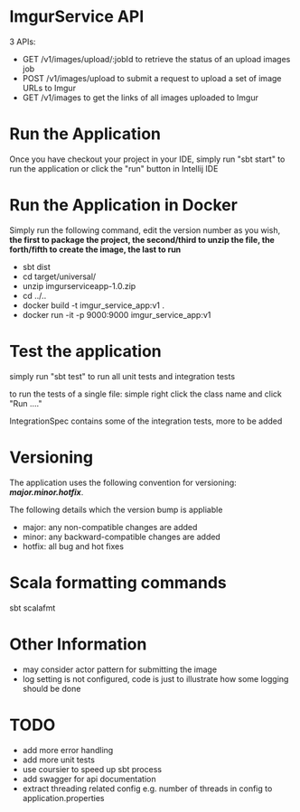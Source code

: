 # ImgurService API

3 APIs:

- GET /v1/images/upload/:jobId to retrieve the status of an upload images job
- POST /v1/images/upload to submit a request to upload a set of image URLs to Imgur
- GET /v1/images to get the links of all images uploaded to Imgur

# Run the Application
Once you have checkout your project in your IDE,
simply run "sbt start" to run the application or click the "run" button in Intellij IDE

# Run the Application in Docker
Simply run the following command, edit the version number as you wish, __the first to package the project, the second/third to unzip the file, the forth/fifth to create the image, the last to run__
- sbt dist
- cd target/universal/
- unzip imgurserviceapp-1.0.zip
- cd ../..
- docker build -t imgur_service_app:v1 .
- docker run -it -p 9000:9000 imgur_service_app:v1

# Test the application
simply run "sbt test" to run all unit tests and integration tests

to run the tests of a single file:
simple right click the class name and click "Run ...."

IntegrationSpec contains some of the integration tests, more to be added

# Versioning
The application uses the following convention for versioning: **_major.minor.hotfix_**.

The following details which the version bump is appliable
- major: any non-compatible changes are added
- minor: any backward-compatible changes are added
- hotfix: all bug and hot fixes

# Scala formatting commands
sbt scalafmt

# Other Information
- may consider actor pattern for submitting the image
- log setting is not configured, code is just to illustrate how some logging should be done

# TODO
- add more error handling
- add more unit tests
- use coursier to speed up sbt process
- add swagger for api documentation
- extract threading related config e.g. number of threads in config to application.properties
